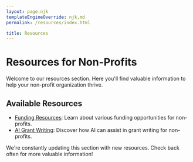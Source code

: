 ```yaml
---
layout: page.njk
templateEngineOverride: njk,md
permalink: /resources/index.html

title: Resources
---
```


# Resources for Non-Profits

Welcome to our resources section. Here you'll find valuable information to help your non-profit organization thrive.

## Available Resources

- [Funding Resources](/resources/funding): Learn about various funding opportunities for non-profits.
- [AI Grant Writing](/resources/ai-grant-writing): Discover how AI can assist in grant writing for non-profits.

We're constantly updating this section with new resources. Check back often for more valuable information!
